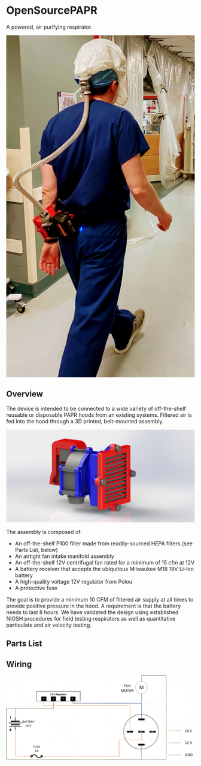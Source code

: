 # OpenSourcePAPR
A powered, air purifying respirator.

![PAPR](papr.jpg)


## Overview
The device is intended to be connected to a wide variety of off-the-shelf reusable or disposable PAPR hoods from an existing systems. Filtered air is fed into the hood through a 3D printed, belt-mounted assembly. 

![PAPR](Assy.JPG)

The assembly is composed of:

* An off-the-shelf P100 filter made from readily-sourced HEPA filters (see Parts List, below)
* An airtight fan intake manifold assembly
* An off-the-shelf 12V centrifugal fan rated for a minimum of 15 cfm at 12V
* A battery receiver that accepts the ubiquitous Milwaukee M18 18V Li-Ion battery
* A high-quality voltage 12V regulator from Polou
* A protective fuse

The goal is to provide a minimum 10 CFM of filtered air supply at all times to provide positive pressure in the hood. A requirement is that the battery needs to last 8 hours. We have validated the design using established NIOSH procedures for field testing respirators as well as quantitative particulate and air velocity testing.







## Parts List



## Wiring
![Circuit Diagram](circuit.png)


